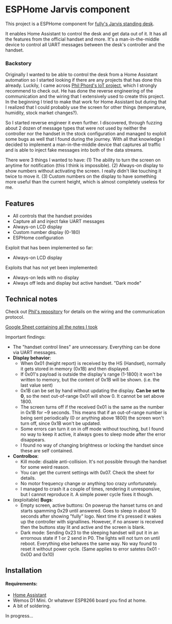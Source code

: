 # ESPHome Jarvis component

This project is a ESPHome component for [fully's Jarvis standing desk](https://www.fully.com/standing-desks/jarvis.html). 

It enables Home Assistant to control the desk and get data out of it. It has all the features from the official handset and more. It's a man-in-the-middle device to control all UART messages between the desk's controller and the handset.

### Backstory
Originally I wanted to be able to control the desk from a Home Assistant automation so I started looking if there are any projects that has done this already. Luckily, I came across [Phil Phord's IoT project](https://github.com/phord/Jarvis), which I strongly recommend to check out. He has done the reverse engineering of the communication and the wiring that I extensively used to create this project. In the beginning I tried to make that work for Home Assistant but during that I realized that I could probably use the screen for other things (temperature, humidity, stock market changes?).

So I started reverse engineer it even further. I discovered, through fuzzing about 2 dozen of message types that were not used by neither the controller nor the handset in the stock configuration and managed to exploit some bugs as well that I found during the journey. With all that knowledge I decided to implement a man-in-the-middle device that captures all traffic and is able to inject fake messages into both of the data streams.

There were 3 things I wanted to have: (1) The ability to turn the screen on anytime for notification (this I think is impossible). (2) Always-on display to show numbers without activating the screen. I really didn't like touching it twice to move it. (3) Custom numbers on the display to have something more useful than the current height, which is almost completely useless for me.


## Features

* All controls that the handset provides
* Capture all and inject fake UART messages
* Always-on LCD display
* Custom number display (0-180)
* ESPHome configuration

Exploit that has been implemented so far:

* Always-on LCD display

Exploits that has not yet been implemented:

* Always-on leds with no display
* Always off leds and display but active handset. "Dark mode"


## Technical notes

Check out [Phil's repository](https://github.com/phord/Jarvis) for details on the wiring and the communication protocol.

[Google Sheet containing all the notes I took](https://docs.google.com/spreadsheets/d/1GKZfDFljVX4eQBMawq0-Rc8t0x8V6gjQ5BgAYngPYTo/edit?usp=sharing) 

Important findings:
* The "handset control lines" are unnecessary. Everything can be done via UART messages.
* __Display behavior__:
	* When 0x01 (height report) is received by the HS (Handset), normally it gets stored in memory (0x1B) and then displayed.
	* If 0x01's payload is outside the display's range (1-1800) it won't be written to memory, but the content of 0x1B will be shown. (i.e. the last value sent)
	* 0x1B can be set by hand without updating the display. __Can be set to 0__, so the next out-of-range 0x01 will show 0. It cannot be set above 1800.
	* The screen turns off if the received 0x01 is the same as the number in 0x1B for ~9 seconds. This means that if an out-of-range number is being sent periodically (0 or anything above 1800) the screen won't turn off, since 0x1B won't be updated.
	* Some errors can turn it on in off mode without touching, but I found no way to keep it active, it always goes to sleep mode after the error disappears.
	* I found no way of changing brightness or locking the handset since these are self contained.
* __Controlbox__:
	* Kill mode: disable anti-collision. It's not possible through the handset for some weird reason.
	* You can get the current settings with 0x07. Check the sheet for details.
	* No motor frequency change or anything too crazy unfortunately.
	* I managed to crash it a couple of times, rendering it unresponsive, but I cannot reproduce it. A simple power cycle fixes it though.
* (exploitable) __Bugs__:
    * Empty screen, active buttons: On powerup the hanset turns on and starts spamming 0x29 until answered. Goes to sleep in about 10 seconds after showing "fully" logo. Next time it's pressed it wakes up the controller with signallines. However, if no answer is received then the buttons stay lit and active and the screen is blank.
    * Dark mode: Sending 0x23 to the sleeping handset will put it in an errornous state if 1 or 2 send in P0. The lights will not turn on until reboot. Everything else behaves the same way. No way found to reset it without power cycle.
(Same applies to error satetes 0x01 - 0x0D and 0x10)

## Installation

#### Requirements:

* [Home Assistant](https://www.home-assistant.io/)
* Wemos D1 Mini. Or whatever ESP8266 board you find at home.
* A bit of soldering.

In progress...

